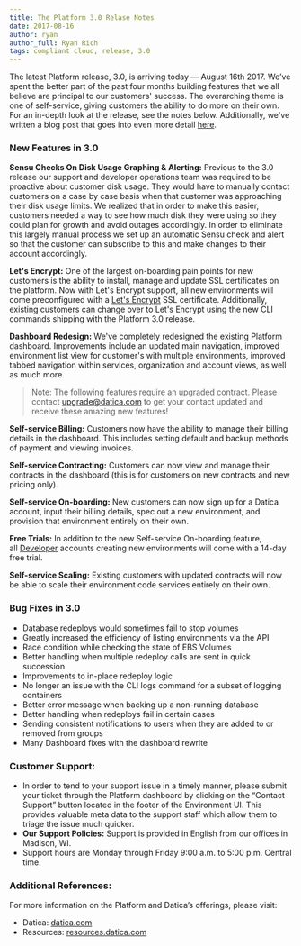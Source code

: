 ```yaml
---
title: The Platform 3.0 Relase Notes
date: 2017-08-16
author: ryan
author_full: Ryan Rich
tags: compliant cloud, release, 3.0
---
```


The latest Platform release, 3.0, is arriving today — August 16th 2017. We’ve spent the better part of the past four months building features that we all believe are principal to our customers' success. The overarching theme is one of self-service, giving customers the ability to do more on their own. For an in-depth look at the release, see the notes below. Additionally, we've written a blog post that goes into even more detail [here](https://datica.com/blog/announcing-self-service-and-free-trials/).

### New Features in 3.0
**Sensu Checks On Disk Usage Graphing & Alerting:**
Previous to the 3.0 release our support and developer operations team was required to be proactive about customer disk usage. They would have to manually contact customers on a case by case basis when that customer was approaching their disk usage limits. We realized that in order to make this easier, customers needed a way to see how much disk they were using so they could plan for growth and avoid outages accordingly. In order to eliminate this largely manual process we set up an automatic Sensu check and alert so that the customer can subscribe to this and make changes to their account accordingly.

**Let's Encrypt:**
One of the largest on-boarding pain points for new customers is the ability to install, manage and update SSL certificates on the platform. Now with Let's Encrypt support, all new environments will come preconfigured with a [Let's Encrypt](https://letsencrypt.org/) SSL certificate. Additionally, existing customers can change over to Let's Encrypt using the new CLI commands shipping with the Platform 3.0 release.

**Dashboard Redesign:** We've completely redesigned the existing Platform dashboard. Improvements include an updated main navigation, improved environment list view for customer's with multiple environments, improved tabbed navigation within services, organization and account views, as well as much more.

> Note: The following features require an upgraded contract. Please contact upgrade@datica.com to get your contact updated and receive these amazing new features!

**Self-service Billing:** Customers now have the ability to manage their billing details in the dashboard. This includes setting default and backup methods of payment and viewing invoices.

**Self-service Contracting:** Customers can now view and manage their contracts in the dashboard (this is for customers on new contracts and new pricing only).

**Self-service On-boarding:** New customers can now sign up for a Datica account, input their billing details, spec out a new environment, and provision that environment entirely on their own.

**Free Trials:** In addition to the new Self-service On-boarding feature, all [Developer](https://datica.com/pricing) accounts creating new environments will come with a 14-day free trial.

**Self-service Scaling:** Existing customers with updated contracts will now be able to scale their environment code services entirely on their own.

### Bug Fixes in 3.0
- Database redeploys would sometimes fail to stop volumes
- Greatly increased the efficiency of listing environments via the API
- Race condition while checking the state of EBS Volumes
- Better handling when multiple redeploy calls are sent in quick succession
- Improvements to in-place redeploy logic
- No longer an issue with the CLI logs command for a subset of logging containers
- Better error message when backing up a non-running database
- Better handling when redeploys fail in certain cases
- Sending consistent notifications to users when they are added to or removed from groups
- Many Dashboard fixes with the dashboard rewrite

### Customer Support:
- In order to tend to your support issue in a timely manner, please submit your ticket through the Platform dashboard by clicking on the “Contact Support” button located in the footer of the Environment UI. This provides valuable meta data to the support staff which allow them to triage the issue much quicker.
- **Our Support Policies:** Support is provided in English from our offices in Madison, WI.
- Support hours are Monday through Friday 9:00 a.m. to 5:00 p.m. Central time.

### Additional References:
For more information on the Platform and Datica’s offerings, please visit:

- Datica: [datica.com](//datica.com)
- Resources: [resources.datica.com](//resources.datica.com)
